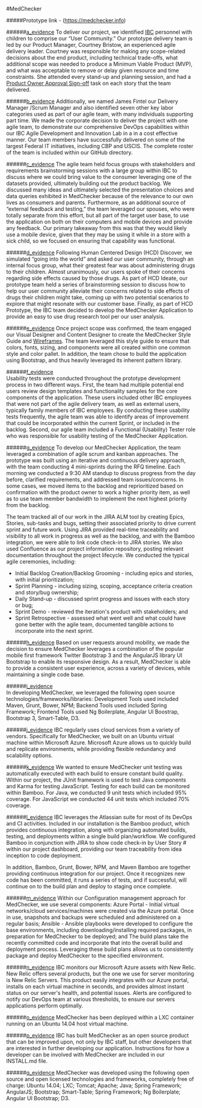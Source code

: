 #MedChecker

#####Prototype link - (https://medchecker.info)

######[a_evidence](https://github.com/IBCDBS/medchecker/tree/master/agile_project_docs#project-level-documentation)
To deliver our project, we identified [IBC](http://www.ibcdbs.com) personnel with children to comprise our “User Community.”  Our prototype delivery team is led by our Product Manager, Courtney Bristow, an experienced agile delivery leader. Courtney was responsible for making any scope-related decisions about the end product, including technical trade-offs, what additional scope was needed to produce a Minimum Viable Product (MVP), and what was acceptable to remove or delay given resource and time constraints. She attended every stand-up and planning session, and had a [Product Owner Approval Sign-off](https://github.com/IBCDBS/medchecker/blob/master/agile_project_docs/assets/Product_Owner_Approval_Task.png) task on each story that the team delivered. 
 
######[b_evidence](https://github.com/IBCDBS/medchecker/tree/master/agile_project_docs#team-roles-and-contact-list)
Additionally, we named James Fintel our Delivery Manager /Scrum Manager and also identified seven other key labor categories used as part of our agile team, with many individuals supporting part time.  We made the corporate decision to deliver the project with one agile team, to demonstrate our comprehensive DevOps capabilities within our IBC Agile Development and Innovation Lab in a in a cost effective manner.  Our team members have successfully delivered on some of the largest Federal IT initiatives, including CBP and USCIS. The complete roster of the team is included within our GitHub directory. 

######[c_evidence](https://github.com/IBCDBS/medchecker/blob/master/agile_project_docs/FocusGroupNotes.md) 
The agile team held focus groups with stakeholders and requirements brainstorming sessions with a large group within IBC to discuss where we could bring value to the consumer leveraging one of the datasets provided, ultimately building out the product backlog. We discussed many ideas and ultimately selected the presentation choices and data queries exhibited in MedChecker because of the relevance to our own lives as consumers and parents. Furthermore, as an additional source of “external feedback and testing,” the team leveraged our spouses, who were totally separate from this effort, but all part of the target user base, to use the application on both on their computers and mobile devices and provide any feedback. Our primary takeaway from this was that they would likely use a mobile device, given that they may be using it while in a store with a sick child, so we focused on ensuring that capability was functional.

######[d_evidence](https://github.com/IBCDBS/medchecker/tree/master/agile_project_docs#initial-scope-discussion)
Following Human Centered Design (HCD) Discover, we simulated “going into the world” and asked our user community, through an internal focus group, what their greatest fear was about administering drugs to their children.  Almost unanimously, our users spoke of their concerns regarding side effects caused by those drugs.  As part of HCD Ideate, our prototype team held a series of brainstorming session to discuss how to help our user community alleviate their concerns related to side effects of drugs their children might take, coming up with two potential scenarios to explore that might resonate with our customer base.  Finally, as part of HCD Prototype, the IBC team decided to develop the MedChecker Application to provide an easy to use drug research tool per our user analysis.
 
######[e_evidence](https://github.com/IBCDBS/medchecker/blob/master/agile_project_docs/MedCheck_Style_Guide.jpg)
Once project scope was confirmed, the team engaged our Visual Designer and Content Designer to create the MedChecker Style Guide and [Wireframes](https://github.com/IBCDBS/medchecker/blob/master/agile_project_docs/MOCKUPS.md). The team leveraged this style guide to ensure that colors, fonts, sizing, and components were all created within one common style and color pallet. In addition, the team chose to build the application using Bootstrap, and thus heavily leveraged its inherent pattern library.
 
######[f_evidence](https://github.com/IBCDBS/medchecker/blob/master/testing/usability-testing.md#usability-testing)  
Usability tests were conducted throughout the prototype development process in two different ways. First, the team had multiple potential end users review design templates and functionality samples for the core components of the application. These users included other IBC employees that were not part of the agile delivery team, as well as external users, typically family members of IBC employees. By conducting these usability tests frequently, the agile team was able to identify areas of improvement that could be incorporated within the current Sprint, or included in the backlog. 
Second, our agile team included a Functional (Usability) Tester role who was responsible for usability testing of the MedChecker Application. 

######[g_evidence](https://github.com/IBCDBS/medchecker/tree/master/agile_project_docs) 
To develop our MedChecker Application, the team leveraged a combination of agile scrum and kanban approaches. The prototype was built using an iterative and continuous delivery approach, with the team conducting 4 mini-sprints during the RFQ timeline. Each morning we conducted a 9:30 AM standup to discuss progress from the day before, clarified requirements, and addressed team issues/concerns.  In some cases, we moved items to the backlog and reprioritized based on confirmation with the product owner to work a higher priority item, as well as to use team member bandwidth to implement the next highest priority from the backlog.   
 
The team tracked all of our work in the JIRA ALM tool by creating Epics, Stories, sub-tasks and bugs, setting their associated priority to drive current sprint and future work.  Using JIRA provided real-time traceability and visibility to all work in progress as well as the backlog, and with the Bamboo integration, we were able to link code check-in to JIRA stories.  We also used Confluence as our project information repository, posting relevant documentation throughout the project lifecycle.  We conducted the typical agile ceremonies, including: 
- Initial Backlog Creation/Backlog Grooming - including epics and stories, with initial prioritization; 
- Sprint Planning - including sizing, scoping, acceptance criteria creation and story/bug ownership; 
- Daily Stand-up - discussed sprint progress and issues with each story or bug; 
- Sprint Demo - reviewed the iteration's product with stakeholders; and 
- Sprint Retrospective - assessed what went well and what could have gone better with the agile team, documented tangible actions to incorporate into the next sprint. 
 
######[h_evidence](https://github.com/IBCDBS/medchecker/blob/master/testing/crossbrowser-testing.md#cross-browser-testing) 
Based on user requests around mobility, we made the decision to ensure MedChecker leverages a combination of the popular mobile first framework Twitter Bootstrap 3 and the AngularJS library UI Bootstrap to enable its responsive design. As a result, MedChecker is able to provide a consistent user experience, across a variety of devices, while maintaining a single code base. 


######[i_evidence](https://github.com/IBCDBS/medchecker/blob/master/LICENSE.md#license-summary-of-included-technologies)  
In developing MedChecker, we leveraged the following open source technologies/frameworks/libraries: Development Tools used included Maven, Grunt, Bower, NPM; Backend Tools used included Spring Framework; Frontend Tools used Ng Boilerplate, Angular UI Boostrap, Bootstrap 3, Smart-Table, D3. 

######[j_evidence](https://github.com/IBCDBS/medchecker/tree/master/devops#infrastructure-overview) 
IBC regularly uses cloud services from a variety of vendors. Specifically for MedChecker, we built on an Ubuntu virtual machine within Microsoft Azure. Microsoft Azure allows us to quickly build and replicate environments, while providing flexible redundancy and scalability options. 
 
######[k_evidence](https://github.com/IBCDBS/medchecker/blob/master/testing/unit-testing.md) 
We wanted to ensure MedChecker unit testing was automatically executed with each build to ensure constant build quality.  Within our project, the JUnit framework is used to test Java components and Karma for testing JavaScript. Testing for each build can be monitored within Bamboo. For Java, we conducted 9 unit tests which included 95% coverage.  For JavaScript we conducted 44 unit tests which included 70% coverage. 

######[l_evidence](https://github.com/IBCDBS/medchecker/tree/master/devops#continous-integration) 
IBC leverages the Atlassian suite for most of its DevOps and CI activities. Included in our installation is the Bamboo product, which provides continuous integration, along with organizing automated builds, testing, and deployments within a single build plan/workflow. We configured Bamboo in conjunction with JIRA to show code check-in by User Story # within our project dashboard, providing our team traceability from idea inception to code deployment.  
 
In addition, Bamboo, Grunt, Bower, NPM, and Maven Bamboo are together providing continuous integration for our project. Once it recognizes new code has been committed, it runs a series of tests, and if successful, will continue on to the build plan and deploy to staging once complete.

######[m_evidence](https://github.com/IBCDBS/medchecker/tree/master/devops#configuration-management-and-automated-deployment)
Within our Configuration management approach for MedChecker, we use several components: 
Azure Portal - Initial virtual networks/cloud services/machines were created via the Azure portal. Once in use, snapshots and backups were scheduled and administered on a regular basis; 
Ansible - Ansible playbooks were developed to configure the base environments, including downloading/installing required packages, in preparation for MedChecker to be deployed; and 
The build plans take the recently committed code and incorporate that into the overall build and deployment process. Leveraging these build plans allows us to consistently package and deploy MedChecker to the specified environment. 

######[n_evidence](https://github.com/IBCDBS/medchecker/tree/master/devops#security-monitoring) 
IBC monitors our Microsoft Azure assets with New Relic. New Relic offers several products, but the one we use for server monitoring is New Relic Servers. This product easily integrates with our Azure portal, installs on each virtual machine in seconds, and provides almost instant status on our server's health, and potential issues. Alerts are configured to notify our DevOps team at various thresholds, to ensure our servers applications perform optimally. 

######[o_evidence](https://github.com/IBCDBS/medchecker/blob/master/devops/iaas/medchecker_network_topology.png) 
MedChecker has been deployed within a LXC container running on an Ubuntu 14.04 host virtual machine. 
 
######[p_evidence](https://github.com/IBCDBS/medchecker/blob/master/INSTALL.md) 
IBC has built MedChecker as an open source product that can be improved upon, not only by IBC staff, but other developers that are interested in further developing our application.  Instructions for how a developer can be involved with MedChecker are included in our INSTALL.md file. 

######[q_evidence](https://github.com/IBCDBS/medchecker/blob/master/LICENSE.md#license-summary-of-included-technologies) 
MedChecker was developed using the following open source and open licensed technologies and frameworks, completely free of charge: Ubuntu 14.04; LXC; Tomcat; Apache; Java; Spring Framework; AngularJS; Bootstrap; Smart-Table; Spring Framework; Ng Boilerplate; Angular UI Bootstrap; D3. 
